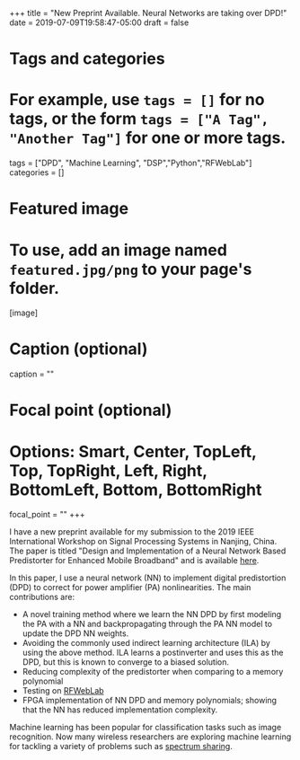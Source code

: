 +++
title = "New Preprint Available. Neural Networks are taking over DPD!"
date = 2019-07-09T19:58:47-05:00
draft = false

# Tags and categories
# For example, use `tags = []` for no tags, or the form `tags = ["A Tag", "Another Tag"]` for one or more tags.
tags = ["DPD", "Machine Learning", "DSP","Python","RFWebLab"]
categories = []

# Featured image
# To use, add an image named `featured.jpg/png` to your page's folder. 
[image]
  # Caption (optional)
  caption = ""

  # Focal point (optional)
  # Options: Smart, Center, TopLeft, Top, TopRight, Left, Right, BottomLeft, Bottom, BottomRight
  focal_point = ""
+++

I have a new preprint available for my submission to the 2019 IEEE International Workshop on Signal Processing Systems in Nanjing, China. 
The paper is titled "Design and Implementation of a Neural Network Based Predistorter for Enhanced Mobile Broadband" and is available [here](https://arxiv.org/pdf/1907.00766.pdf).

In this paper, I use a neural network (NN) to implement digital predistortion (DPD) to correct for power amplifier (PA) nonlinearities. 
The main contributions are:

* A novel training method where we learn the NN DPD by first modeling the PA with a NN and backpropagating through the PA NN model to update the DPD NN weights.
* Avoiding the commonly used indirect learning architecture (ILA) by using the above method. ILA learns a postinverter and uses this as the DPD, but this is known to converge to a biased solution.
* Reducing complexity of the predistorter when comparing to a memory polynomial
* Testing on [RFWebLab](http://dpdcompetition.com/rfweblab/)
* FPGA implementation of NN DPD and memory polynomials; showing that the NN has reduced implementation complexity.

Machine learning has been popular for classification tasks such as image recognition. 
Now many wireless researchers are exploring machine learning for tackling a variety of problems such as [spectrum sharing](https://chancetarver.com/pdf/2018_dyspan.pdf).